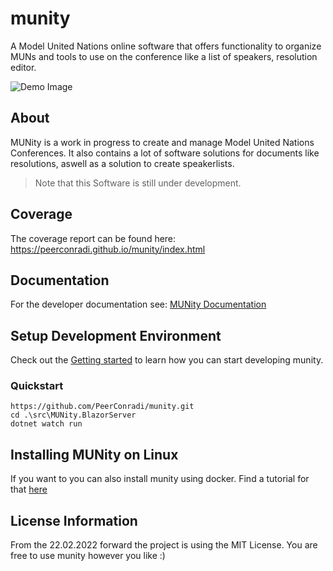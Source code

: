 # munity
A Model United Nations online software that offers functionality to organize MUNs and tools to use on the conference like a list of speakers, resolution editor.

![Demo Image](Documentation/img/vcdemo.bmp)

## About
MUNity is a work in progress to create and manage Model United Nations Conferences. It also contains a lot of software solutions for documents like resolutions, aswell as a solution to create speakerlists.

> Note that this Software is still under development.

## Coverage

The coverage report can be found here: https://peerconradi.github.io/munity/index.html

## Documentation

For the developer documentation see: [MUNity Documentation](Documentation/docs.md)

## Setup Development Environment

Check out the [Getting started](Documentation/GettingStarted.md) to learn how you can start developing munity.

### Quickstart

``` 
https://github.com/PeerConradi/munity.git
cd .\src\MUNity.BlazorServer
dotnet watch run
```

## Installing MUNity on Linux

If you want to you can also install munity using docker. Find a tutorial for that [here](Documentation/docker.md)

## License Information

From the 22.02.2022 forward the project is using the MIT License. You are free to use munity however you like :)


